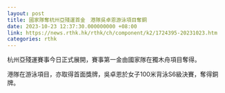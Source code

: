 ```yaml
---
layout: post
title: 國家隊奪杭州亞殘運首金　港隊吳卓恩游泳項目奪銅
date: 2023-10-23 12:37:30.000000000 +08:00
link: https://news.rthk.hk/rthk/ch/component/k2/1724395-20231023.htm
categories: rthk
---
```


杭州亞殘運賽事今日正式展開，賽事第一金由國家隊在獨木舟項目奪得。

港隊在游泳項目，亦取得首面獎牌，吳卓恩於女子100米背泳S6級決賽，奪得銅牌。
